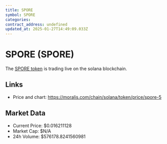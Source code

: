 ```yaml
---
title: SPORE
symbol: SPORE
categories: 
contract_address: undefined
updated_at: 2025-01-27T14:49:09.033Z
---
```


# SPORE (SPORE)
The [SPORE token](https://moralis.com/chain/solana/token/price/spore-5) is trading live on the solana blockchain.

## Links
- Price and chart: https://moralis.com/chain/solana/token/price/spore-5

## Market Data
- Current Price: $0.016211128
- Market Cap: $N/A
- 24h Volume: $576178.8241560981
